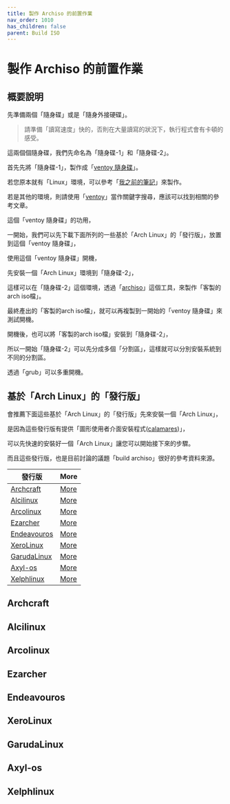 ```yaml
---
title: 製作 Archiso 的前置作業
nav_order: 1010
has_children: false
parent: Build ISO
---
```



# 製作 Archiso 的前置作業


## 概要說明


先準備兩個「隨身碟」或是「隨身外接硬碟」。

> 請準備「讀寫速度」快的，否則在大量讀寫的狀況下，執行程式會有卡頓的感受。

這兩個個隨身碟，我們先命名為「隨身碟-1」和「隨身碟-2」。

首先先將「隨身碟-1」，製作成「[ventoy 隨身碟](https://www.ventoy.net/en/index.html)」。

若您原本就有「Linux」環境，可以參考「[我之前的筆記](https://samwhelp.github.io/note-about-archlinux/read/start/download/boot_iso_by_ventoy.html)」來製作。

若是其他的環境，則請使用「[ventoy](https://www.google.com/search?q=ventoy)」當作關鍵字搜尋，應該可以找到相關的參考文章。

這個「ventoy 隨身碟」的功用，

一開始，我們可以先下載下面所列的一些基於「Arch Linux」的「發行版」，放置到這個「ventoy 隨身碟」，

使用這個「ventoy 隨身碟」開機，

先安裝一個「Arch Linux」環境到「隨身碟-2」，

這樣可以在「隨身碟-2」這個環境，透過「[archiso](https://wiki.archlinux.org/title/archiso)」這個工具，來製作「客製的arch iso檔」。

最終產出的「客製的arch iso檔」，就可以再複製到一開始的「ventoy 隨身碟」來測試開機。

開機後，也可以將「客製的arch iso檔」安裝到「隨身碟-2」，

所以一開始「隨身碟-2」可以先分成多個「分割區」，這樣就可以分別安裝系統到不同的分割區。

透過「grub」可以多重開機。



## 基於「Arch Linux」的「發行版」

會推薦下面這些基於「Arch Linux」的「發行版」先來安裝一個「Arch Linux」，

是因為這些發行版有提供「圖形使用者介面安裝程式([calamares](https://calamares.io/))」，

可以先快速的安裝好一個「Arch Linux」讓您可以開始接下來的步驟。

而且這些發行版，也是目前討論的議題「build archiso」很好的參考資料來源。

| 發行版 | More |
| --- | --- |
| [Archcraft](https://archcraft.io/) | [More](#archcraft) |
| [Alcilinux](https://alci.online/github/) | [More](#alcilinux) |
| [Arcolinux](https://arcolinux.com/) | [More](#arcolinux) |
| [Ezarcher](https://osdn.net/projects/ezarch/releases/) | [More](#ezarcher) |
| [Endeavouros](https://endeavouros.com/) | [More](#endeavouros) |
| [XeroLinux](https://xerolinux.xyz/) | [More](#xerolinux) |
| [GarudaLinux](https://garudalinux.org/) | [More](#garudalinux) |
| [Axyl-os](https://axyl-os.github.io/) | [More](#axyl-os) |
| [Xelphlinux](https://xelphlinux.com/) | [More](#xelphlinux) |



## Archcraft


## Alcilinux


## Arcolinux


## Ezarcher


## Endeavouros


## XeroLinux


## GarudaLinux


## Axyl-os


## Xelphlinux



